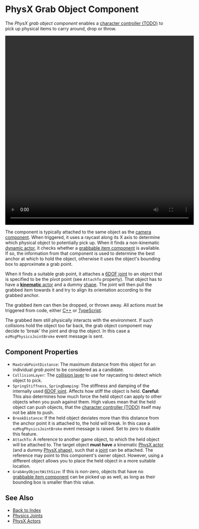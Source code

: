 # PhysX Grab Object Component

The *PhysX grab object component* enables a [character controller (TODO)](../actors/physx-character-controller.md) to pick up physical items to carry around, drop or throw.

<video src="media/grab-items.webm" width="600" height="600" autoplay loop></video>

The component is typically attached to the same object as the [camera component](../../graphics/camera-component.md). When triggered, it uses a raycast along its X axis to determine which physical object to potentially pick up. When it finds a non-kinematic [dynamic actor](../actors/physx-dynamic-actor-component.md), it checks whether a [grabbable item component](../../gameplay/grabbable-item-component.md) is available. If so, the information from that component is used to determine the best anchor at which to hold the object, otherwise it uses the object's bounding box to approximate a grab point.

When it finds a suitable grab point, it attaches a [6DOF joint](../joints/physx-6dof-joint-component.md) to an object that is specified to be the pivot point (see `AttachTo` property). That object has to have a [**kinematic** actor](../actors/physx-dynamic-actor-component.md) and a dummy [shape](../collision-shapes/physx-shapes.md). The joint will then pull the grabbed item towards it and try to align its orientation according to the grabbed anchor.

The grabbed item can then be dropped, or thrown away. All actions must be triggered from code, either [C++](../../custom-code/cpp/cpp-overview.md) or [TypeScript](../../custom-code/typescript/typescript-overview.md).

The grabbed item still physically interacts with the environment. If such collisions hold the object too far back, the grab object component may decide to 'break' the joint and drop the object. In this case a `ezMsgPhysicsJointBroke` event message is sent.

## Component Properties

* `MaxGrabPointDistance`: The maximum distance from this object for an individual *grab point* to be considered as a candidate.
* `CollisionLayer`: The [collision layer](../collision-shapes/collision-layers.md) to use for raycasting to detect which object to pick.
* `SpringStiffness`, `SpringDamping`: The stiffness and damping of the internally used [6DOF joint](../joints/physx-6dof-joint-component.md). Affects how stiff the object is held. **Careful:** This also determines how much force the held object can apply to other objects when you push against them. High values mean that the held object can push objects, that the [character controller (TODO)](../actors/physx-character-controller.md) itself may not be able to push.
* `BreakDistance`: If the held object deviates more than this distance from the anchor point it is attached to, the hold will break. In this case a `ezMsgPhysicsJointBroke` event message is raised. Set to zero to disable this feature.
* `AttachTo`: A reference to another game object, to which the held object will be attached to. The target object **must have** a kinematic [PhysX actor](../actors/physx-dynamic-actor-component.md) (and a dummy [PhysX shape](../collision-shapes/physx-shapes.md)), such that a [joint](../joints/physx-joints.md) can be attached. The reference may point to this component's owner object. However, using a different object allows you to place the held object in a more suitable location.
* `GrabAnyObjectWithSize`: If this is non-zero, objects that have no [grabbable item component](../../gameplay/grabbable-item-component.md) can be picked up as well, as long as their bounding box is smaller than this value.

## See Also

* [Back to Index](../../index.md)
* [Physics Joints](../joints/physx-joints.md)
* [PhysX Actors](../actors/physx-actors.md)
